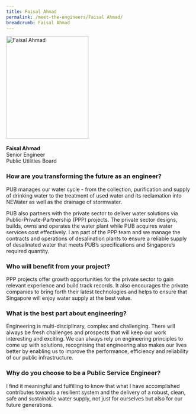```yaml
---
title: Faisal Ahmad
permalink: /meet-the-engineers/Faisal Ahmad/
breadcrumb: Faisal Ahmad
---
```






<img src="/images/Faisal.jpg" alt="Faisal Ahmad" style="width:222px;height:278px;" align="left">
<br clear="left">
<br>
<strong>Faisal Ahmad</strong>
<br> Senior Engineer
<br> Public Utilities Board

### How are you transforming the future as an engineer?
PUB manages our water cycle - from the collection, purification and supply of drinking water to the treatment of used water and its reclamation into NEWater as well as the drainage of stormwater.

PUB also partners with the private sector to deliver water solutions via Public-Private-Partnership (PPP) projects. The private sector designs, builds, owns and operates the water plant while PUB acquires water services cost effectively. I am part of the PPP team and we manage the contracts and operations of desalination plants to ensure a reliable supply of desalinated water that meets PUB’s specifications and Singapore’s required quantity.

### Who will benefit from your project?
PPP projects offer growth opportunities for the private sector to gain relevant experience and build track records. It also encourages the private companies to bring forth their latest technologies and helps to ensure that Singapore will enjoy water supply at the best value.

### What is the best part about engineering?
Engineering is multi-disciplinary, complex and challenging. There will always be fresh challenges and prospects that will keep our work interesting and exciting. We can always rely on engineering principles to come up with solutions, recognising that engineering also makes our lives better by enabling us to improve the performance, efficiency and reliability of our public infrastructure.

### Why do you choose to be a Public Service Engineer?
I find it meaningful and fulfilling to know that what I have accomplished contributes towards a resilient system and the delivery of a robust, clean, safe and sustainable water supply, not just for ourselves but also for our future generations.
